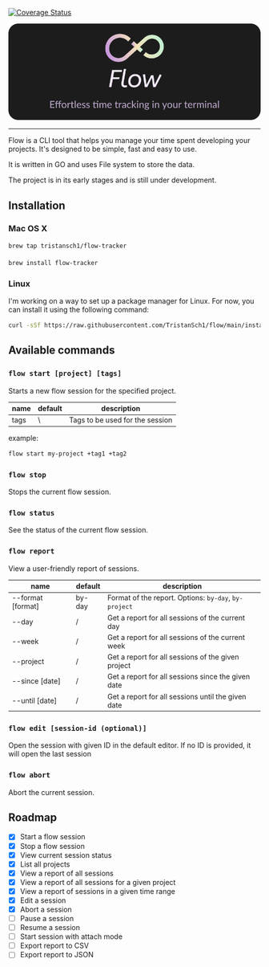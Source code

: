[![Coverage Status](https://coveralls.io/repos/github/TristanSch1/flow/badge.svg?branch=main)](https://coveralls.io/github/TristanSch1/flow?branch=main)

<p align="center">
  <img src="assets/banner.png" />
</p>

---

Flow is a CLI tool that helps you manage your time spent developing your projects. It's designed to be simple, fast and easy to use.

It is written in GO and uses File system to store the data.

The project is in its early stages and is still under development.

## Installation

### Mac OS X

```bash
brew tap tristansch1/flow-tracker

brew install flow-tracker
```

### Linux

I'm working on a way to set up a package manager for Linux. For now, you can install it using the following command:

```bash
curl -sSf https://raw.githubusercontent.com/TristanSch1/flow/main/install.sh | sudo sh
```
## Available commands

### `flow start [project] [tags]`

Starts a new flow session for the specified project.

| name | default | description                     |
| ---- | ------- | ------------------------------- |
| tags | \       | Tags to be used for the session |

example:

```bash
flow start my-project +tag1 +tag2
```

### `flow stop`

Stops the current flow session.

### `flow status`

See the status of the current flow session.

### `flow report`

View a user-friendly report of sessions.

| name              | default | description                                           |
| ----------------- | ------- | ----------------------------------------------------- |
| --format [format] | by-day  | Format of the report. Options: `by-day`, `by-project` |
| --day             | /       | Get a report for all sessions of the current day      |
| --week            | /       | Get a report for all sessions of the current week     |
| --project         | /       | Get a report for all sessions of the given project    |
| --since [date]    | /       | Get a report for all sessions since the given date    |
| --until [date]    | /       | Get a report for all sessions until the given date    |

### `flow edit [session-id (optional)]`

Open the session with given ID in the default editor. If no ID is provided, it will open the last session

### `flow abort`

Abort the current session.

## Roadmap

- [x] Start a flow session
- [x] Stop a flow session
- [x] View current session status
- [x] List all projects
- [x] View a report of all sessions
- [x] View a report of all sessions for a given project
- [x] View a report of sessions in a given time range
- [x] Edit a session
- [x] Abort a session
- [ ] Pause a session
- [ ] Resume a session
- [ ] Start session with attach mode
- [ ] Export report to CSV
- [ ] Export report to JSON
